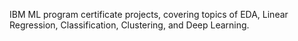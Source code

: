 IBM ML program certificate projects, covering topics of EDA, Linear Regression, Classification, Clustering, and Deep Learning.

